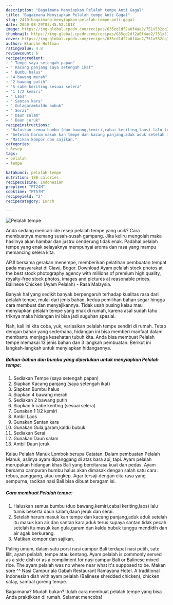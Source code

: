```yaml
---
description: "Bagaimana Menyiapkan Pelalah tempe Anti Gagal"
title: "Bagaimana Menyiapkan Pelalah tempe Anti Gagal"
slug: 2410-bagaimana-menyiapkan-pelalah-tempe-anti-gagal
date: 2020-08-29T03:45:52.101Z
image: https://img-global.cpcdn.com/recipes/635cd1df2a0f4ae2/751x532cq70/pelalah-tempe-foto-resep-utama.jpg
thumbnail: https://img-global.cpcdn.com/recipes/635cd1df2a0f4ae2/751x532cq70/pelalah-tempe-foto-resep-utama.jpg
cover: https://img-global.cpcdn.com/recipes/635cd1df2a0f4ae2/751x532cq70/pelalah-tempe-foto-resep-utama.jpg
author: Blanche Hoffman
ratingvalue: 4.8
reviewcount: 6
recipeingredient:
- " Tempe saya setengah papan"
- " Kacang panjang saya setengah ikat"
- " Bumbu halus"
- "4 bawang merah"
- "2 bawang putih"
- "5 cabe keriting sesuai selera"
- "1 1/2 kemiri"
- " Laos"
- " Santan kara"
- " Gulagaramkaldu bubuk"
- " Serai"
- " Daun salam"
- " Daun jeruk"
recipeinstructions:
- "Haluskan semua bumbu (duo bawang,kemiri,cabai keriting,laos) lalu tumis beserta daun salam,daun jeruk dan serai."
- "Setelah harum masuk kan tempe dan kacang panjang,aduk aduk setelah itu masuk kan air dan santan kara,aduk terus supaya santan tidak pecah setelah itu masuk kan gula,garam dan kaldu bubuk tunggu mendidih dan air agak berkurang."
- "Matikan kompor dan sajikan."
categories:
- Resep
tags:
- pelalah
- tempe

katakunci: pelalah tempe 
nutrition: 188 calories
recipecuisine: Indonesian
preptime: "PT24M"
cooktime: "PT57M"
recipeyield: "2"
recipecategory: Lunch

---
```



![Pelalah tempe](https://img-global.cpcdn.com/recipes/635cd1df2a0f4ae2/751x532cq70/pelalah-tempe-foto-resep-utama.jpg)

Anda sedang mencari ide resep pelalah tempe yang unik? Cara membuatnya memang susah-susah gampang. Jika keliru mengolah maka hasilnya akan hambar dan justru cenderung tidak enak. Padahal pelalah tempe yang enak selayaknya mempunyai aroma dan rasa yang mampu memancing selera kita.

APJI bersama gerakan menempe, memberikan pelatihan pembuatan tempat pada masyarakat di Ciawi, Bogor. Download Ayam pelalah stock photos at the best stock photography agency with millions of premium high quality, royalty-free stock photos, images and pictures at reasonable prices. Balinese Chicken (Ayam Pelalah) - Rasa Malaysia.

Banyak hal yang sedikit banyak berpengaruh terhadap kualitas rasa dari pelalah tempe, mulai dari jenis bahan, kedua pemilihan bahan segar hingga cara membuat dan menyajikannya. Tidak usah pusing kalau mau menyiapkan pelalah tempe yang enak di rumah, karena asal sudah tahu triknya maka hidangan ini bisa jadi suguhan spesial.


Nah, kali ini kita coba, yuk, variasikan pelalah tempe sendiri di rumah. Tetap dengan bahan yang sederhana, hidangan ini bisa memberi manfaat dalam membantu menjaga kesehatan tubuh kita. Anda bisa membuat Pelalah tempe memakai 13 jenis bahan dan 3 langkah pembuatan. Berikut ini langkah-langkah untuk menyiapkan hidangannya.

<!--inarticleads1-->

##### Bahan-bahan dan bumbu yang diperlukan untuk menyiapkan Pelalah tempe:

1. Sediakan  Tempe (saya setengah papan)
1. Siapkan  Kacang panjang (saya setengah ikat)
1. Siapkan  Bumbu halus
1. Siapkan 4 bawang merah
1. Sediakan 2 bawang putih
1. Siapkan 5 cabe keriting (sesuai selera)
1. Gunakan 1 1/2 kemiri
1. Ambil  Laos
1. Gunakan  Santan kara
1. Gunakan  Gula,garam,kaldu bubuk
1. Sediakan  Serai
1. Gunakan  Daun salam
1. Ambil  Daun jeruk


Kalau Pelalah Manuk Lombok berupa Catatan: Dalam pembuatan Pelalah Manuk, aslinya ayam dipanggang di atas bara api, tapi. Ayam pelalah merupakan hidangan khas Bali yang bercitarasa kuat dan pedas. Ayam bersama campuran bumbu halus akan dimasak dengan salah satu cara: rebus, panggang, atau ungkep. Agar tersaji dengan cita rasa yang sempurna, racikan nasi Bali bisa dibuat beragam isi. 

<!--inarticleads2-->

##### Cara membuat Pelalah tempe:

1. Haluskan semua bumbu (duo bawang,kemiri,cabai keriting,laos) lalu tumis beserta daun salam,daun jeruk dan serai.
1. Setelah harum masuk kan tempe dan kacang panjang,aduk aduk setelah itu masuk kan air dan santan kara,aduk terus supaya santan tidak pecah setelah itu masuk kan gula,garam dan kaldu bubuk tunggu mendidih dan air agak berkurang.
1. Matikan kompor dan sajikan.


Paling umum, dalam satu porsi nasi campur Bali terdapat nasi putih, sate lilit, ayam pelalah, tempe atau kentang. Ayam pelalah is commonly served as a side dish or as a compliment for nasi campur Bali or Balinese mixed rice. The ayam pelalah was no where near what it&#39;s supposed to be. Makan sore ^^ Nasi Campur ala Gabah Restaurant Ramayana Hotel. A traditional Indonesian dish with ayam pelalah (Balinese shredded chicken), chicken satay, sambal goreng tempe. 

Bagaimana? Mudah bukan? Itulah cara membuat pelalah tempe yang bisa Anda praktikkan di rumah. Selamat mencoba!
